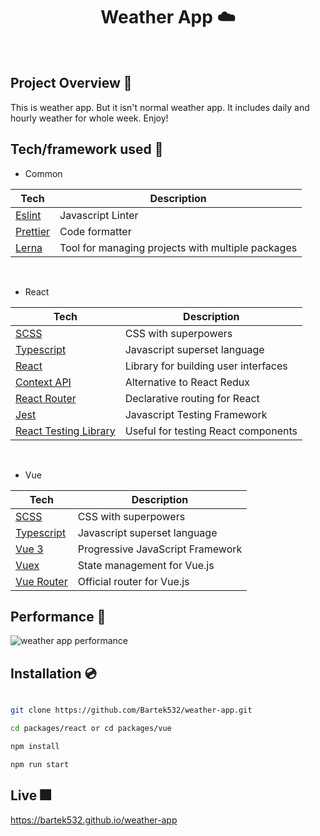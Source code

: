 <h1 align="center">
Weather App ☁️
</h1>

<br />

## Project Overview 🎨

This is weather app. But it isn't normal weather app. It includes daily and hourly weather for whole week. Enjoy!

## Tech/framework used 🧰

- Common

| Tech                             | Description                                       |
| -------------------------------- | ------------------------------------------------- |
| [Eslint](https://eslint.org/)    | Javascript Linter                                 |
| [Prettier](https://prettier.io/) | Code formatter                                    |
| [Lerna](https://lerna.js.org)    | Tool for managing projects with multiple packages |

<br />

- React

| Tech                                                 | Description                          |
| ---------------------------------------------------- | ------------------------------------ |
| [SCSS](https://sass-lang.com)                        | CSS with superpowers                 |
| [Typescript](https://www.typescriptlang.org/)        | Javascript superset language         |
| [React](https://reactjs.org/)                        | Library for building user interfaces |
| [Context API](https://reactjs.org/docs/context.html) | Alternative to React Redux           |
| [React Router](https://reactrouter.com)              | Declarative routing for React        |
| [Jest](https://jestjs.io)                            | Javascript Testing Framework         |
| [React Testing Library](https://jestjs.io)           | Useful for testing React components  |

<br />

- Vue

| Tech                                          | Description                      |
| --------------------------------------------- | -------------------------------- |
| [SCSS](https://sass-lang.com)                 | CSS with superpowers             |
| [Typescript](https://www.typescriptlang.org/) | Javascript superset language     |
| [Vue 3](https://vuejs.org)                    | Progressive JavaScript Framework |
| [Vuex](vuex.vuejs.org)                        | State management for Vue.js      |
| [Vue Router](https://router.vuejs.org)        | Official router for Vue.js       |

## Performance 💨

<img src="https://i.ibb.co/4M9c7sx/weather-app.png" alt="weather app performance" />

## Installation 💿

```bash

git clone https://github.com/Bartek532/weather-app.git

cd packages/react or cd packages/vue

npm install

npm run start

```

## Live 🎆

https://bartek532.github.io/weather-app
